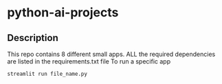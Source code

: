 # python-ai-projects

## Description

This repo contains 8 different small apps.
ALL the required dependencies are listed in the requirements.txt file
To run a specific app

```
streamlit run file_name.py
```
